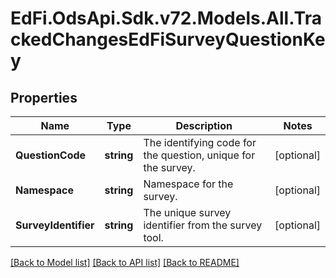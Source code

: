 # EdFi.OdsApi.Sdk.v72.Models.All.TrackedChangesEdFiSurveyQuestionKey

## Properties

Name | Type | Description | Notes
------------ | ------------- | ------------- | -------------
**QuestionCode** | **string** | The identifying code for the question, unique for the survey. | [optional] 
**Namespace** | **string** | Namespace for the survey. | [optional] 
**SurveyIdentifier** | **string** | The unique survey identifier from the survey tool. | [optional] 

[[Back to Model list]](../../README.md#documentation-for-models) [[Back to API list]](../../README.md#documentation-for-api-endpoints) [[Back to README]](../../README.md)

